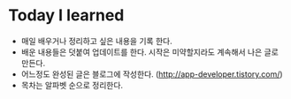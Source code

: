 # Today I learned

- 매일 배우거나 정리하고 싶은 내용을 기록 한다.
- 배운 내용들은 덧붙여 업데이트를 한다. 시작은 미약할지라도 계속해서 나은 글로 만든다.
- 어느정도 완성된 글은 블로그에 작성한다. (http://app-developer.tistory.com/)
- 목차는 알파벳 순으로 정리한다.

<br />

<br />